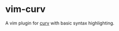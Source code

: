 # vim-curv

A vim plugin for [curv](https://github.com/curv3d/curv) with basic syntax highlighting.
